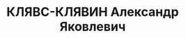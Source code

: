 ---
title: КЛЯВС-КЛЯВИН Александр Яковлевич
description: род. 15.10.1888, пос. Григули Лифлянской губернии, член СДРП Латвии с
  1904 , член РСДРП(б) с 1913, в 1929-1932  заместитель председателя Исполнительного
  комитета Западного областного Совета, перед арестом директор Вяземской льночесальной
  фабрики, арестован 15.8.1936, расстрелян 22.11.1937
---